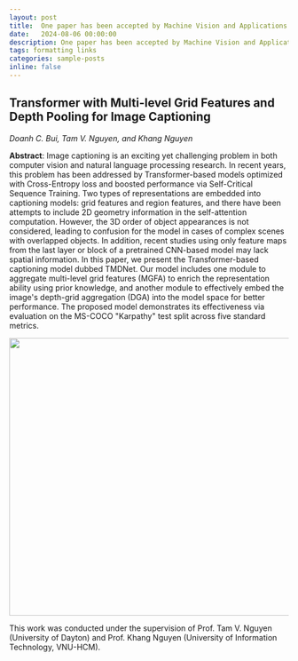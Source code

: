 ```yaml
---
layout: post
title:  One paper has been accepted by Machine Vision and Applications
date:   2024-08-06 00:00:00
description: One paper has been accepted by Machine Vision and Applications (IF = 2.4)
tags: formatting links
categories: sample-posts
inline: false
---
```


## Transformer with Multi-level Grid Features and Depth Pooling for Image Captioning
*Doanh C. Bui, Tam V. Nguyen, and Khang Nguyen*

**Abstract**: Image captioning is an exciting yet challenging problem in both computer vision and natural language processing research. In recent years, this problem has been addressed by Transformer-based models optimized with Cross-Entropy loss and boosted performance via Self-Critical Sequence Training. Two types of representations are embedded into captioning models: grid features and region features, and there have been attempts to include 2D geometry information in the self-attention computation. However, the 3D order of object appearances is not considered, leading to confusion for the model in cases of complex scenes with overlapped objects. In addition, recent studies using only feature maps from the last layer or block of a pretrained CNN-based model may lack spatial information. In this paper, we present the Transformer-based captioning model dubbed TMDNet. Our model includes one module to aggregate multi-level grid features (MGFA) to enrich the representation ability using prior knowledge, and another module to effectively embed the image's depth-grid aggregation (DGA) into the model space for better performance. The proposed model demonstrates its effectiveness via evaluation on the MS-COCO "Karpathy" test split across five standard metrics.

<img src="https://github.com/user-attachments/assets/f4ce7107-bc56-4323-b5ae-e180e3542a27" data-canonical-src="https://github.com/user-attachments/assets/f4ce7107-bc56-4323-b5ae-e180e3542a27" width="850" height="500" />

This work was conducted under the supervision of Prof. Tam V. Nguyen (University of Dayton) and Prof. Khang Nguyen (University of Information Technology, VNU-HCM).
